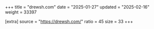 +++
title = "drewsh.com"
date = "2025-01-27"
updated = "2025-02-16"
weight = 33397

[extra]
source = "https://drewsh.com/"
ratio = 45
size = 33
+++

